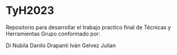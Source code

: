 # TyH2023
Repositorio para desarrollar el trabajo practico final de Técnicas y Herramientas
Grupo conformado por:

Di Nubila Danilo
Drapanti Iván
Gelvez Julian
